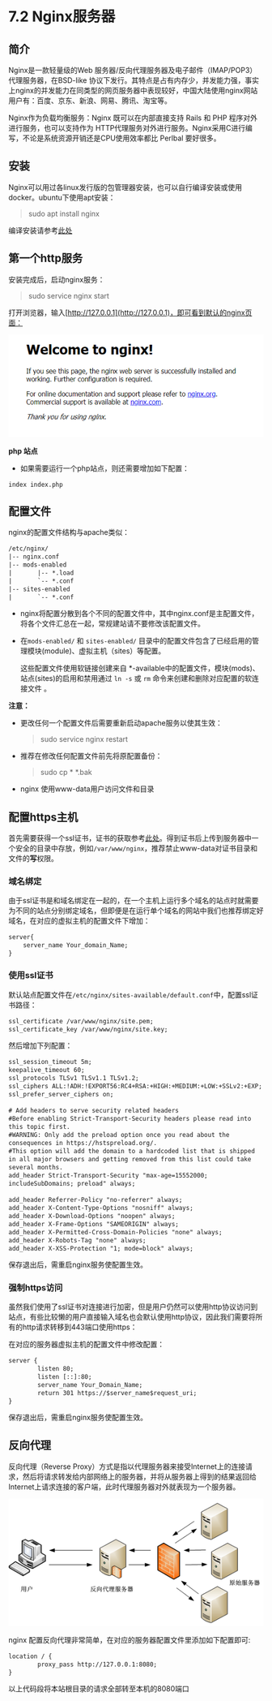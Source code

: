# 7.2 Nginx服务器

## 简介

Nginx是一款轻量级的Web 服务器/反向代理服务器及电子邮件（IMAP/POP3）代理服务器，在BSD-like 协议下发行。其特点是占有内存少，并发能力强，事实上nginx的并发能力在同类型的网页服务器中表现较好，中国大陆使用nginx网站用户有：百度、京东、新浪、网易、腾讯、淘宝等。

Nginx作为负载均衡服务：Nginx 既可以在内部直接支持 Rails 和 PHP 程序对外进行服务，也可以支持作为 HTTP代理服务对外进行服务。Nginx采用C进行编写，不论是系统资源开销还是CPU使用效率都比 Perlbal 要好很多。

## 安装

Nginx可以用过各linux发行版的包管理器安装，也可以自行编译安装或使用docker。ubuntu下使用apt安装：

> sudo apt install nginx

编译安装请参考[此处](http://www.nginx.cn/install)

## 第一个http服务

安装完成后，启动nginx服务：
> sudo service nginx start

打开浏览器，输入[http://127.0.0.1](http://127.0.0.1)，即可看到默认的nginx页面：

![](img/nginx.png)

**php 站点**

- 如果需要运行一个php站点，则还需要增加如下配置：

```nginx
index index.php
```

## 配置文件

nginx的配置文件结构与apache类似：

```
/etc/nginx/
|-- nginx.conf
|-- mods-enabled
|       |-- *.load
|       `-- *.conf
|-- sites-enabled
|       `-- *.conf
```

- nginx将配置分散到各个不同的配置文件中，其中nginx.conf是主配置文件，将各个文件汇总在一起，常规建站请不要修改该配置文件。

- 在`mods-enabled/` 和 `sites-enabled/` 目录中的配置文件包含了已经启用的管理模块(module)、虚拟主机（sites）等配置。

    这些配置文件使用软链接创建来自 *-available中的配置文件，模块(mods)、站点(sites)的启用和禁用通过 `ln -s` 或 `rm` 命令来创建和删除对应配置的软连接文件 。

**注意：**
- 更改任何一个配置文件后需要重新启动apache服务以使其生效：

    > sudo service nginx restart

- 推荐在修改任何配置文件前先将原配置备份：
    
    > sudo cp * *.bak

- nginx 使用www-data用户访问文件和目录

## 配置https主机

首先需要获得一个ssl证书，证书的获取参考[此处](07_5_获得ssl证书.md)。得到证书后上传到服务器中一个安全的目录中存放，例如`/var/www/nginx`，推荐禁止www-data对证书目录和文件的**写**权限。

### 域名绑定

由于ssl证书是和域名绑定在一起的，在一个主机上运行多个域名的站点时就需要为不同的站点分别绑定域名，但即便是在运行单个域名的网站中我们也推荐绑定好域名，在对应的虚拟主机的配置文件下增加：

```nginx
server{
    server_name Your_domain_Name;
}
```

### 使用ssl证书

默认站点配置文件在`/etc/nginx/sites-available/default.conf`中，配置ssl证书路径：

```nginx
ssl_certificate /var/www/nginx/site.pem;
ssl_certificate_key /var/www/nginx/site.key;
```

然后增加下列配置：

```nginx
ssl_session_timeout 5m;
keepalive_timeout 60;
ssl_protocols TLSv1 TLSv1.1 TLSv1.2;
ssl_ciphers ALL:!ADH:!EXPORT56:RC4+RSA:+HIGH:+MEDIUM:+LOW:+SSLv2:+EXP;
ssl_prefer_server_ciphers on;

# Add headers to serve security related headers
#Before enabling Strict-Transport-Security headers please read into this topic first.
#WARNING: Only add the preload option once you read about the consequences in https://hstspreload.org/. 
#This option will add the domain to a hardcoded list that is shipped in all major browsers and getting removed from this list could take several months.
add_header Strict-Transport-Security "max-age=15552000; includeSubDomains; preload" always;

add_header Referrer-Policy "no-referrer" always;
add_header X-Content-Type-Options "nosniff" always;
add_header X-Download-Options "noopen" always;
add_header X-Frame-Options "SAMEORIGIN" always;
add_header X-Permitted-Cross-Domain-Policies "none" always;
add_header X-Robots-Tag "none" always;
add_header X-XSS-Protection "1; mode=block" always;
```

保存退出后，需重启nginx服务使配置生效。

###  强制https访问

虽然我们使用了ssl证书对连接进行加密，但是用户仍然可以使用http协议访问到站点，有些比较懒的用户直接输入域名也会默认使用http协议，因此我们需要将所有的http请求转移到443端口使用https：

在对应的服务器虚拟主机的配置文件中修改配置：

```nginx
server {
        listen 80;
        listen [::]:80;
        server_name Your_Domain_Name;
        return 301 https://$server_name$request_uri;
}
```

保存退出后，需重启nginx服务使配置生效。

## 反向代理

反向代理（Reverse Proxy）方式是指以代理服务器来接受Internet上的连接请求，然后将请求转发给内部网络上的服务器，并将从服务器上得到的结果返回给Internet上请求连接的客户端，此时代理服务器对外就表现为一个服务器。

![](img/reverse_proxy.png)

nginx 配置反向代理非常简单，在对应的服务器配置文件里添加如下配置即可:

```nginx
location / {
        proxy_pass http://127.0.0.1:8080;
}
```

以上代码段将本站根目录的请求全部转至本机的8080端口